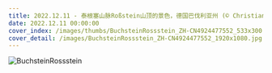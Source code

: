 ```yaml
---
title: 2022.12.11 - 泰根塞山脉Roßstein山顶的景色，德国巴伐利亚州 (© Christian Bäck/eStock Photo)
date: 2022.12.11 00:00:00
cover_index: /images/thumbs/BuchsteinRossstein_ZH-CN4924477552_533x300.jpg
cover_detail: /images/BuchsteinRossstein_ZH-CN4924477552_1920x1080.jpg
---
```


![BuchsteinRossstein](/images/BuchsteinRossstein_ZH-CN4924477552_1920x1080.jpg)
